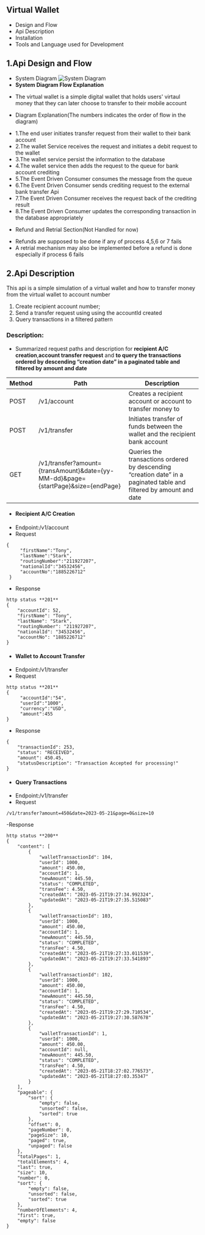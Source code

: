 ## Virtual Wallet
* Design and Flow
* Api Description 
* Installation
* Tools and Language used for Development
## 1.Api Design and Flow
* System Diagram
![System Diagram](https://i.postimg.cc/yN5K1TGK/Ontop-1.png)
* **System Diagram Flow Explanation** 
- The virtual wallet is a simple digital wallet that holds users' virtaul money that they can later choose to transfer to their mobile account
* Diagram Explanation(The numbers indicates the order of flow in the diagram)
- 1.The end user initiates transfer request from their wallet to their bank account
- 2.The wallet Service receives the request and initiates a debit request to the wallet
- 3.The wallet service persist the information to the database
- 4.The wallet service then adds the request to the queue for bank account crediting
- 5.The Event Driven Consumer consumes the message from the queue
- 6.The Event Driven Consumer sends crediting request to the external bank transfer Api
- 7.The Event Driven Consumer receives the request back of the crediting result
- 8.The Event Driven Consumer updates the corresponding transaction in the database appropriately
* Refund and Retrial Section(Not Handled for now)
- Refunds are supposed to be done if any of process 4,5,6 or 7 fails
- A retrial mechanism may also be implemented before a refund is done especially if process 6 fails
## 2.Api Description
This api is a simple simulation of a virtual wallet and how to transfer money from the virtual wallet to account number
1) Create recipient account number;
2) Send a transfer request using using the accountId created
3) Query transactions in a filtered pattern 

### Description:
- Summarized request paths and description for **recipient A/C creation**,**account transfer request** and **to query the transactions ordered by descending “creation date” in a paginated table and filtered by amount and date**

| Method | Path                                                                              | Description                                                                                                         |
|--------|-----------------------------------------------------------------------------------|---------------------------------------------------------------------------------------------------------------------|
| POST   | /v1/account                                                                       | Creates a recipient account or account to transfer money to                                                         |
| POST   | /v1/transfer                                                                      | Initiates transfer of funds between the wallet and the recipient bank account                                       |
| GET    | /v1/transfer?amount={transAmount}&date={yy-MM-dd}&page={startPage}&size={endPage} | Queries the transactions ordered by descending “creation date” in a paginated table and filtered by amount and date |


- #### Recipient A/C Creation
- Endpoint:/v1/account
- Request
```
{
     "firstName":"Tony",
     "lastName":"Stark",
     "routingNumber":"211927207",
     "nationalId":"34532456",
     "accountNo":"1885226712"
 }
```
- Response
```
http status **201**
{
    "accountId": 52,
    "firstName": "Tony",
    "lastName": "Stark",
    "routingNumber": "211927207",
    "nationalId": "34532456",
    "accountNo": "1885226712"
}
```
- #### Wallet to Account Transfer
- Endpoint:/v1/transfer
- Request
```
http status **201**
{
     "accountId":"54",
     "userId":"1000",
     "currency":"USD",
     "amount":455
}
```
- Response
```
{
    "transactionId": 253,
    "status": "RECEIVED",
    "amount": 450.45,
    "statusDescription": "Transaction Accepted for processing!"
}
```
- #### Query Transactions
- Endpoint:/v1/transfer
- Request
```
/v1/transfer?amount=450&date=2023-05-21&page=0&size=10
```
-Response
```
http status **200**
{
    "content": [
        {
            "walletTransactionId": 104,
            "userId": 1000,
            "amount": 450.00,
            "accountId": 1,
            "newAmount": 445.50,
            "status": "COMPLETED",
            "transFee": 4.50,
            "createdAt": "2023-05-21T19:27:34.992324",
            "updatedAt": "2023-05-21T19:27:35.515083"
        },
        {
            "walletTransactionId": 103,
            "userId": 1000,
            "amount": 450.00,
            "accountId": 1,
            "newAmount": 445.50,
            "status": "COMPLETED",
            "transFee": 4.50,
            "createdAt": "2023-05-21T19:27:33.011539",
            "updatedAt": "2023-05-21T19:27:33.541893"
        },
        {
            "walletTransactionId": 102,
            "userId": 1000,
            "amount": 450.00,
            "accountId": 1,
            "newAmount": 445.50,
            "status": "COMPLETED",
            "transFee": 4.50,
            "createdAt": "2023-05-21T19:27:29.710534",
            "updatedAt": "2023-05-21T19:27:30.587678"
        },
        {
            "walletTransactionId": 1,
            "userId": 1000,
            "amount": 450.00,
            "accountId": null,
            "newAmount": 445.50,
            "status": "COMPLETED",
            "transFee": 4.50,
            "createdAt": "2023-05-21T18:27:02.776573",
            "updatedAt": "2023-05-21T18:27:03.35347"
        }
    ],
    "pageable": {
        "sort": {
            "empty": false,
            "unsorted": false,
            "sorted": true
        },
        "offset": 0,
        "pageNumber": 0,
        "pageSize": 10,
        "paged": true,
        "unpaged": false
    },
    "totalPages": 1,
    "totalElements": 4,
    "last": true,
    "size": 10,
    "number": 0,
    "sort": {
        "empty": false,
        "unsorted": false,
        "sorted": true
    },
    "numberOfElements": 4,
    "first": true,
    "empty": false
}
```